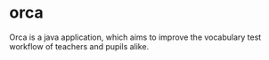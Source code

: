 # orca
Orca is a java application, which aims to improve the vocabulary test workflow of teachers and pupils alike.
